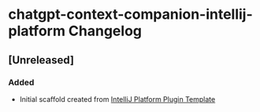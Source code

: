 <!-- Keep a Changelog guide -> https://keepachangelog.com -->

# chatgpt-context-companion-intellij-platform Changelog

## [Unreleased]
### Added
- Initial scaffold created from [IntelliJ Platform Plugin Template](https://github.com/JetBrains/intellij-platform-plugin-template)
